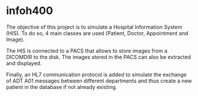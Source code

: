 # infoh400

The objective of this project is to simulate a Hospital Information System (HIS). To do so, 4 main classes are used (Patient, Doctor, Appointment and Image).

The HIS is connected to a PACS that allows to store images from a DICOMDIR to the disk. The images stored in the PACS can also be extracted and displayed.

Finally, an HL7 communication protocol is added to simulate the exchange of ADT A01 messages between different departments and thus create a new patient in the database if not already existing.
